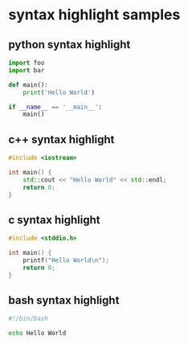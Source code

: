 # syntax highlight samples

## python syntax highlight

```python
import foo
import bar

def main():
    print('Hello World')

if __name__ == '__main__':
    main()
```

## c++ syntax highlight

```c++
#include <iostream>

int main() {
    std::cout << "Hello World" << std::endl;
    return 0;
}
```

## c syntax highlight

```c
#include <stddio.h>

int main() {
    printf("Hello World\n");
    return 0;
}
```

## bash syntax highlight

```bash
#!/bin/bash

echo Hello World
```
